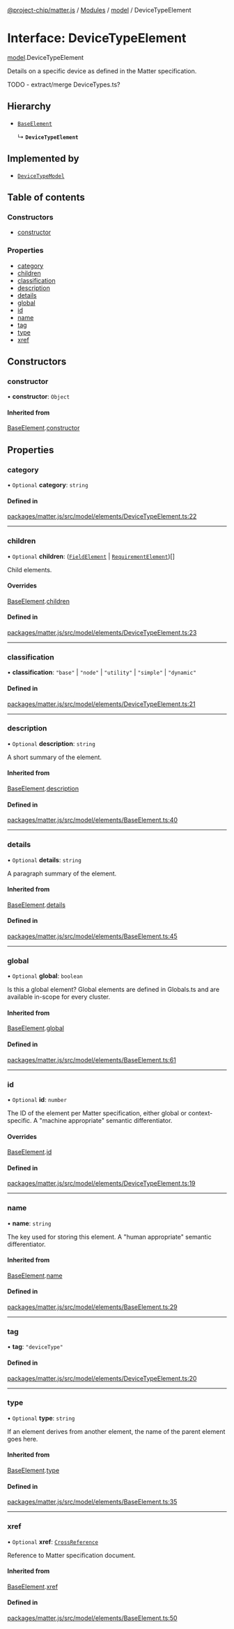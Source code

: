 [@project-chip/matter.js](../README.md) / [Modules](../modules.md) / [model](../modules/model.md) / DeviceTypeElement

# Interface: DeviceTypeElement

[model](../modules/model.md).DeviceTypeElement

Details on a specific device as defined in the Matter specification.

TODO - extract/merge DeviceTypes.ts?

## Hierarchy

- [`BaseElement`](model.BaseElement-1.md)

  ↳ **`DeviceTypeElement`**

## Implemented by

- [`DeviceTypeModel`](../classes/model.DeviceTypeModel.md)

## Table of contents

### Constructors

- [constructor](model.DeviceTypeElement-1.md#constructor)

### Properties

- [category](model.DeviceTypeElement-1.md#category)
- [children](model.DeviceTypeElement-1.md#children)
- [classification](model.DeviceTypeElement-1.md#classification)
- [description](model.DeviceTypeElement-1.md#description)
- [details](model.DeviceTypeElement-1.md#details)
- [global](model.DeviceTypeElement-1.md#global)
- [id](model.DeviceTypeElement-1.md#id)
- [name](model.DeviceTypeElement-1.md#name)
- [tag](model.DeviceTypeElement-1.md#tag)
- [type](model.DeviceTypeElement-1.md#type)
- [xref](model.DeviceTypeElement-1.md#xref)

## Constructors

### constructor

• **constructor**: `Object`

#### Inherited from

[BaseElement](model.BaseElement-1.md).[constructor](model.BaseElement-1.md#constructor)

## Properties

### category

• `Optional` **category**: `string`

#### Defined in

[packages/matter.js/src/model/elements/DeviceTypeElement.ts:22](https://github.com/project-chip/matter.js/blob/5f71eedebdb9fa54338bde320c311bb359b7455d/packages/matter.js/src/model/elements/DeviceTypeElement.ts#L22)

___

### children

• `Optional` **children**: ([`FieldElement`](model.FieldElement-1.md) \| [`RequirementElement`](../modules/model.md#requirementelement))[]

Child elements.

#### Overrides

[BaseElement](model.BaseElement-1.md).[children](model.BaseElement-1.md#children)

#### Defined in

[packages/matter.js/src/model/elements/DeviceTypeElement.ts:23](https://github.com/project-chip/matter.js/blob/5f71eedebdb9fa54338bde320c311bb359b7455d/packages/matter.js/src/model/elements/DeviceTypeElement.ts#L23)

___

### classification

• **classification**: ``"base"`` \| ``"node"`` \| ``"utility"`` \| ``"simple"`` \| ``"dynamic"``

#### Defined in

[packages/matter.js/src/model/elements/DeviceTypeElement.ts:21](https://github.com/project-chip/matter.js/blob/5f71eedebdb9fa54338bde320c311bb359b7455d/packages/matter.js/src/model/elements/DeviceTypeElement.ts#L21)

___

### description

• `Optional` **description**: `string`

A short summary of the element.

#### Inherited from

[BaseElement](model.BaseElement-1.md).[description](model.BaseElement-1.md#description)

#### Defined in

[packages/matter.js/src/model/elements/BaseElement.ts:40](https://github.com/project-chip/matter.js/blob/5f71eedebdb9fa54338bde320c311bb359b7455d/packages/matter.js/src/model/elements/BaseElement.ts#L40)

___

### details

• `Optional` **details**: `string`

A paragraph summary of the element.

#### Inherited from

[BaseElement](model.BaseElement-1.md).[details](model.BaseElement-1.md#details)

#### Defined in

[packages/matter.js/src/model/elements/BaseElement.ts:45](https://github.com/project-chip/matter.js/blob/5f71eedebdb9fa54338bde320c311bb359b7455d/packages/matter.js/src/model/elements/BaseElement.ts#L45)

___

### global

• `Optional` **global**: `boolean`

Is this a global element?  Global elements are defined in Globals.ts
and are available in-scope for every cluster.

#### Inherited from

[BaseElement](model.BaseElement-1.md).[global](model.BaseElement-1.md#global)

#### Defined in

[packages/matter.js/src/model/elements/BaseElement.ts:61](https://github.com/project-chip/matter.js/blob/5f71eedebdb9fa54338bde320c311bb359b7455d/packages/matter.js/src/model/elements/BaseElement.ts#L61)

___

### id

• `Optional` **id**: `number`

The ID of the element per Matter specification, either global or
context-specific.  A "machine appropriate" semantic differentiator.

#### Overrides

[BaseElement](model.BaseElement-1.md).[id](model.BaseElement-1.md#id)

#### Defined in

[packages/matter.js/src/model/elements/DeviceTypeElement.ts:19](https://github.com/project-chip/matter.js/blob/5f71eedebdb9fa54338bde320c311bb359b7455d/packages/matter.js/src/model/elements/DeviceTypeElement.ts#L19)

___

### name

• **name**: `string`

The key used for storing this element.  A "human appropriate" semantic
differentiator.

#### Inherited from

[BaseElement](model.BaseElement-1.md).[name](model.BaseElement-1.md#name)

#### Defined in

[packages/matter.js/src/model/elements/BaseElement.ts:29](https://github.com/project-chip/matter.js/blob/5f71eedebdb9fa54338bde320c311bb359b7455d/packages/matter.js/src/model/elements/BaseElement.ts#L29)

___

### tag

• **tag**: ``"deviceType"``

#### Defined in

[packages/matter.js/src/model/elements/DeviceTypeElement.ts:20](https://github.com/project-chip/matter.js/blob/5f71eedebdb9fa54338bde320c311bb359b7455d/packages/matter.js/src/model/elements/DeviceTypeElement.ts#L20)

___

### type

• `Optional` **type**: `string`

If an element derives from another element, the name of the parent
element goes here.

#### Inherited from

[BaseElement](model.BaseElement-1.md).[type](model.BaseElement-1.md#type)

#### Defined in

[packages/matter.js/src/model/elements/BaseElement.ts:35](https://github.com/project-chip/matter.js/blob/5f71eedebdb9fa54338bde320c311bb359b7455d/packages/matter.js/src/model/elements/BaseElement.ts#L35)

___

### xref

• `Optional` **xref**: [`CrossReference`](../modules/model.Specification.md#crossreference)

Reference to Matter specification document.

#### Inherited from

[BaseElement](model.BaseElement-1.md).[xref](model.BaseElement-1.md#xref)

#### Defined in

[packages/matter.js/src/model/elements/BaseElement.ts:50](https://github.com/project-chip/matter.js/blob/5f71eedebdb9fa54338bde320c311bb359b7455d/packages/matter.js/src/model/elements/BaseElement.ts#L50)
